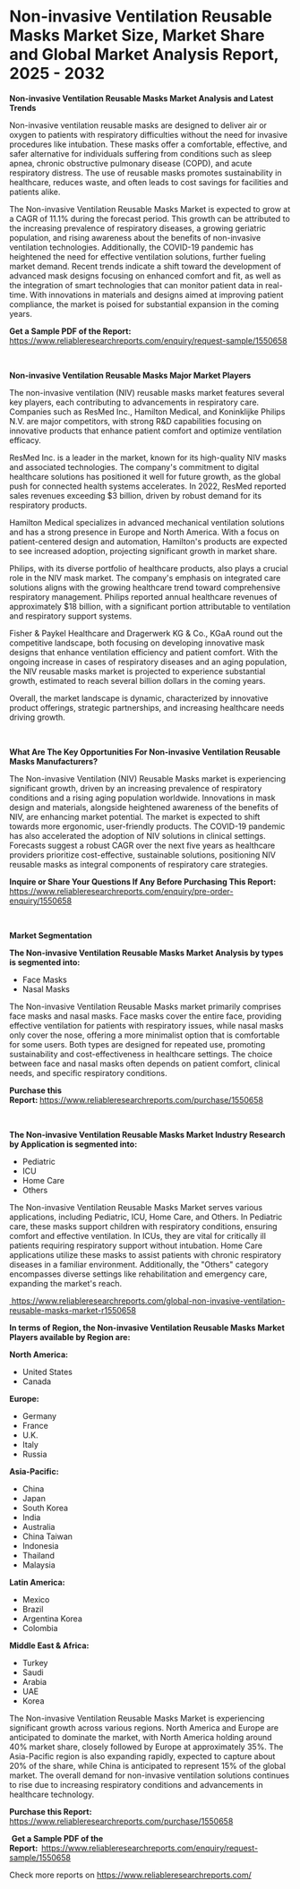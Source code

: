 <p><h1>Non-invasive Ventilation Reusable Masks Market Size, Market Share and Global Market Analysis Report, 2025 - 2032</h1></p><p><strong>Non-invasive Ventilation Reusable Masks Market Analysis and Latest Trends</strong></p>
<p><p>Non-invasive ventilation reusable masks are designed to deliver air or oxygen to patients with respiratory difficulties without the need for invasive procedures like intubation. These masks offer a comfortable, effective, and safer alternative for individuals suffering from conditions such as sleep apnea, chronic obstructive pulmonary disease (COPD), and acute respiratory distress. The use of reusable masks promotes sustainability in healthcare, reduces waste, and often leads to cost savings for facilities and patients alike.</p><p>The Non-invasive Ventilation Reusable Masks Market is expected to grow at a CAGR of 11.1% during the forecast period. This growth can be attributed to the increasing prevalence of respiratory diseases, a growing geriatric population, and rising awareness about the benefits of non-invasive ventilation technologies. Additionally, the COVID-19 pandemic has heightened the need for effective ventilation solutions, further fueling market demand. Recent trends indicate a shift toward the development of advanced mask designs focusing on enhanced comfort and fit, as well as the integration of smart technologies that can monitor patient data in real-time. With innovations in materials and designs aimed at improving patient compliance, the market is poised for substantial expansion in the coming years.</p></p>
<p><strong>Get a Sample PDF of the Report:&nbsp;</strong> <a href="https://www.reliableresearchreports.com/enquiry/request-sample/1550658?utm_campaign=2295&utm_medium=2&utm_source=Github&utm_content=ia&utm_term=04032025&utm_id=non-invasive-ventilation-reusable-masks">https://www.reliableresearchreports.com/enquiry/request-sample/1550658</a></p>
<p>&nbsp;</p>
<p><strong>Non-invasive Ventilation Reusable Masks Major Market Players</strong></p>
<p><p>The non-invasive ventilation (NIV) reusable masks market features several key players, each contributing to advancements in respiratory care. Companies such as ResMed Inc., Hamilton Medical, and Koninklijke Philips N.V. are major competitors, with strong R&D capabilities focusing on innovative products that enhance patient comfort and optimize ventilation efficacy.</p><p>ResMed Inc. is a leader in the market, known for its high-quality NIV masks and associated technologies. The company's commitment to digital healthcare solutions has positioned it well for future growth, as the global push for connected health systems accelerates. In 2022, ResMed reported sales revenues exceeding $3 billion, driven by robust demand for its respiratory products.</p><p>Hamilton Medical specializes in advanced mechanical ventilation solutions and has a strong presence in Europe and North America. With a focus on patient-centered design and automation, Hamilton's products are expected to see increased adoption, projecting significant growth in market share.</p><p>Philips, with its diverse portfolio of healthcare products, also plays a crucial role in the NIV mask market. The company's emphasis on integrated care solutions aligns with the growing healthcare trend toward comprehensive respiratory management. Philips reported annual healthcare revenues of approximately $18 billion, with a significant portion attributable to ventilation and respiratory support systems.</p><p>Fisher & Paykel Healthcare and Dragerwerk KG & Co., KGaA round out the competitive landscape, both focusing on developing innovative mask designs that enhance ventilation efficiency and patient comfort. With the ongoing increase in cases of respiratory diseases and an aging population, the NIV reusable masks market is projected to experience substantial growth, estimated to reach several billion dollars in the coming years.</p><p>Overall, the market landscape is dynamic, characterized by innovative product offerings, strategic partnerships, and increasing healthcare needs driving growth.</p></p>
<p>&nbsp;</p>
<p><strong>What Are The Key Opportunities For Non-invasive Ventilation Reusable Masks Manufacturers?</strong></p>
<p><p>The Non-invasive Ventilation (NIV) Reusable Masks market is experiencing significant growth, driven by an increasing prevalence of respiratory conditions and a rising aging population worldwide. Innovations in mask design and materials, alongside heightened awareness of the benefits of NIV, are enhancing market potential. The market is expected to shift towards more ergonomic, user-friendly products. The COVID-19 pandemic has also accelerated the adoption of NIV solutions in clinical settings. Forecasts suggest a robust CAGR over the next five years as healthcare providers prioritize cost-effective, sustainable solutions, positioning NIV reusable masks as integral components of respiratory care strategies.</p></p>
<p><strong>Inquire or Share Your Questions If Any Before Purchasing This Report:</strong> <a href="https://www.reliableresearchreports.com/enquiry/pre-order-enquiry/1550658?utm_campaign=2295&utm_medium=2&utm_source=Github&utm_content=ia&utm_term=04032025&utm_id=non-invasive-ventilation-reusable-masks">https://www.reliableresearchreports.com/enquiry/pre-order-enquiry/1550658</a></p>
<p>&nbsp;</p>
<p><strong>Market Segmentation</strong></p>
<p><strong>The Non-invasive Ventilation Reusable Masks Market Analysis by types is segmented into:</strong></p>
<p><ul><li>Face Masks</li><li>Nasal Masks</li></ul></p>
<p><p>The Non-invasive Ventilation Reusable Masks market primarily comprises face masks and nasal masks. Face masks cover the entire face, providing effective ventilation for patients with respiratory issues, while nasal masks only cover the nose, offering a more minimalist option that is comfortable for some users. Both types are designed for repeated use, promoting sustainability and cost-effectiveness in healthcare settings. The choice between face and nasal masks often depends on patient comfort, clinical needs, and specific respiratory conditions.</p></p>
<p><strong>Purchase this Report:&nbsp;</strong><a href="https://www.reliableresearchreports.com/purchase/1550658?utm_campaign=2295&utm_medium=2&utm_source=Github&utm_content=ia&utm_term=04032025&utm_id=non-invasive-ventilation-reusable-masks">https://www.reliableresearchreports.com/purchase/1550658</a></p>
<p>&nbsp;</p>
<p><strong>The Non-invasive Ventilation Reusable Masks Market Industry Research by Application is segmented into:</strong></p>
<p><ul><li>Pediatric</li><li>ICU</li><li>Home Care</li><li>Others</li></ul></p>
<p><p>The Non-invasive Ventilation Reusable Masks Market serves various applications, including Pediatric, ICU, Home Care, and Others. In Pediatric care, these masks support children with respiratory conditions, ensuring comfort and effective ventilation. In ICUs, they are vital for critically ill patients requiring respiratory support without intubation. Home Care applications utilize these masks to assist patients with chronic respiratory diseases in a familiar environment. Additionally, the "Others" category encompasses diverse settings like rehabilitation and emergency care, expanding the market's reach.</p></p>
<p><a href="https://www.reliableresearchreports.com/global-non-invasive-ventilation-reusable-masks-market-r1550658?utm_campaign=2295&utm_medium=2&utm_source=Github&utm_content=ia&utm_term=04032025&utm_id=non-invasive-ventilation-reusable-masks">&nbsp;https://www.reliableresearchreports.com/global-non-invasive-ventilation-reusable-masks-market-r1550658</a></p>
<p><strong>In terms of Region, the Non-invasive Ventilation Reusable Masks Market Players available by Region are:</strong></p>
<p>
    <p> <strong> North America: </strong>
        <ul>
            <li>United States</li>
            <li>Canada</li>
        </ul>
        </p> 
    <p> <strong> Europe: </strong>
        <ul>
            <li>Germany</li>
            <li>France</li>
            <li>U.K.</li>
            <li>Italy</li>
            <li>Russia</li>
        </ul>
        </p> 
    <p> <strong> Asia-Pacific: </strong>
        <ul>
            <li>China</li>
            <li>Japan</li>
            <li>South Korea</li>
            <li>India</li>
            <li>Australia</li>
            <li>China Taiwan</li>
            <li>Indonesia</li>
            <li>Thailand</li>
            <li>Malaysia</li>
        </ul>
        </p> 
    <p> <strong> Latin America: </strong>
        <ul>
            <li>Mexico</li>
            <li>Brazil</li>
            <li>Argentina Korea</li>
            <li>Colombia</li>
        </ul>
        </p> 
    <p> <strong> Middle East & Africa: </strong>
        <ul>
            <li>Turkey</li>
            <li>Saudi</li>
            <li>Arabia</li>
            <li>UAE</li>
            <li>Korea</li>
        </ul>
    </p>
    </p>
<p><p>The Non-invasive Ventilation Reusable Masks Market is experiencing significant growth across various regions. North America and Europe are anticipated to dominate the market, with North America holding around 40% market share, closely followed by Europe at approximately 35%. The Asia-Pacific region is also expanding rapidly, expected to capture about 20% of the share, while China is anticipated to represent 15% of the global market. The overall demand for non-invasive ventilation solutions continues to rise due to increasing respiratory conditions and advancements in healthcare technology.</p></p>
<p><strong>Purchase this Report: </strong><a href="https://www.reliableresearchreports.com/purchase/1550658?utm_campaign=2295&utm_medium=2&utm_source=Github&utm_content=ia&utm_term=04032025&utm_id=non-invasive-ventilation-reusable-masks">https://www.reliableresearchreports.com/purchase/1550658</a></p>
<p>&nbsp;<strong>Get a Sample PDF of the Report:&nbsp;&nbsp;</strong><a href="https://www.reliableresearchreports.com/enquiry/request-sample/1550658?utm_campaign=2295&utm_medium=2&utm_source=Github&utm_content=ia&utm_term=04032025&utm_id=non-invasive-ventilation-reusable-masks">https://www.reliableresearchreports.com/enquiry/request-sample/1550658</a></p>
<p><strong></strong></p>
<p>Check more reports on <a href="https://www.reliableresearchreports.com/?utm_campaign=2295&utm_medium=2&utm_source=Github&utm_content=ia&utm_term=04032025&utm_id=non-invasive-ventilation-reusable-masks">https://www.reliableresearchreports.com/</a></p>
